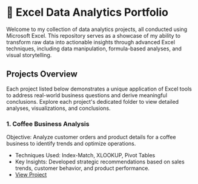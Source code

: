# 📑 Excel Data Analytics Portfolio

Welcome to my collection of data analytics projects, all conducted using Microsoft Excel. This repository serves as a showcase of my ability to transform raw data into 
actionable insights through advanced Excel techniques, including data manipulation, formula-based analyses, and visual storytelling.

## Projects Overview
Each project listed below demonstrates a unique application of Excel tools to address real-world business questions and derive meaningful conclusions. 
Explore each project's dedicated folder to view detailed analyses, visualizations, and conclusions.

### 1. **Coffee Business Analysis**
   
Objective: Analyze customer orders and product details for a coffee business to identify trends and optimize operations.
- Techniques Used: Index-Match, XLOOKUP, Pivot Tables
- Key Insights: Developed strategic recommendations based on sales trends, customer behavior, and product performance.
- [View Project](https://github.com/DevinXTian/Excel-Projects/tree/main/CoffeeAnalysis)
